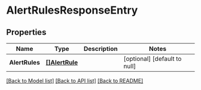 # AlertRulesResponseEntry

## Properties

| Name           | Type                            | Description | Notes                        |
| -------------- | ------------------------------- | ----------- | ---------------------------- |
| **AlertRules** | [**[]AlertRule**](AlertRule.md) |             | [optional] [default to null] |

[[Back to Model list]](../README.md#documentation-for-models) [[Back to API list]](../README.md#documentation-for-api-endpoints) [[Back to README]](../README.md)

